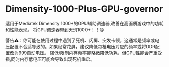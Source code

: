 # Dimensity-1000-Plus-GPU-governor
适用于Mediatek Dimensity 1000+的GPU辅助调速器,改善在高画质游戏中的功耗和性能表现。
将GPU调速器带到天玑1000+！！😋

警告⚠：你可能在使用过程中遇到了死机、闪屏、突发卡顿，这通常是频率或电压配置不合适导致的。如果经常花屏，建议降低每档电压对应的频率或将DDR配置改为999自动电压。
降低/限制内存频率能略微降低功耗，但GPU性能会严重受损,同时内存低电压可能会导致出现死机重启。
